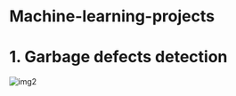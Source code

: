 # Machine-learning-projects
# 1. Garbage defects detection
![img2](https://github.com/yasirrustam06/Machine-learning-projects/assets/98689629/add60469-c46e-42d8-8e3c-e44df8fbb9f3)
